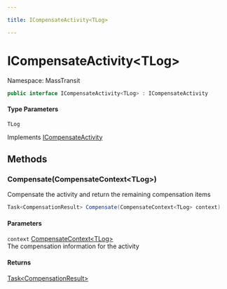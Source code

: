 ```yaml
---

title: ICompensateActivity<TLog>

---
```


# ICompensateActivity\<TLog\>

Namespace: MassTransit

```csharp
public interface ICompensateActivity<TLog> : ICompensateActivity
```

#### Type Parameters

`TLog`<br/>

Implements [ICompensateActivity](../masstransit/icompensateactivity)

## Methods

### **Compensate(CompensateContext\<TLog\>)**

Compensate the activity and return the remaining compensation items

```csharp
Task<CompensationResult> Compensate(CompensateContext<TLog> context)
```

#### Parameters

`context` [CompensateContext\<TLog\>](../masstransit/compensatecontext-1)<br/>
The compensation information for the activity

#### Returns

[Task\<CompensationResult\>](https://learn.microsoft.com/en-us/dotnet/api/system.threading.tasks.task-1)<br/>
